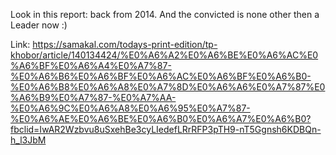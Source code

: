 Look in this report: back from 2014. And the convicted is none other then a Leader now :) 

Link: https://samakal.com/todays-print-edition/tp-khobor/article/140134424/%E0%A6%A2%E0%A6%BE%E0%A6%AC%E0%A6%BF%E0%A6%A4%E0%A7%87-%E0%A6%B6%E0%A6%BF%E0%A6%AC%E0%A6%BF%E0%A6%B0-%E0%A6%B8%E0%A6%A8%E0%A7%8D%E0%A6%A6%E0%A7%87%E0%A6%B9%E0%A7%87-%E0%A7%AA-%E0%A6%9C%E0%A6%A8%E0%A6%95%E0%A7%87-%E0%A6%AE%E0%A6%BE%E0%A6%B0%E0%A6%A7%E0%A6%B0?fbclid=IwAR2Wzbvu8uSxehBe3cyLIedefLRrRFP3pTH9-nT5Ggnsh6KDBQn-h_l3JbM